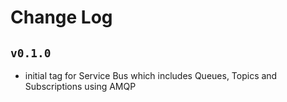 # Change Log

## `v0.1.0`
- initial tag for Service Bus which includes Queues, Topics and Subscriptions using AMQP